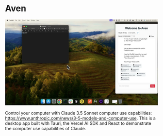 # Aven


[![Demo CountPages alpha](./avev-thumbnail.jpg)]([./aven-computer-use.mp4](https://www.youtube.com/watch?v=Td9PTCt-mBM))

Control your computer with Claude 3.5 Sonnet computer use capabilities: https://www.anthropic.com/news/3-5-models-and-computer-use. This is a desktop app built with Tauri, the Vercel AI SDK and React to demonstrate the computer use capabilities of Claude.
